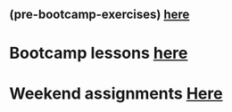 ## (pre-bootcamp-exercises) <a href="https://github.com/gurelbs/BOOTCAMP/tree/main/(pre-bootcamp-exercises)">here<a/>

# Bootcamp lessons <a href="https://github.com/gurelbs/BOOTCAMP/tree/main/lessons">here<a/>

# Weekend assignments <a href="https://github.com/gurelbs/BOOTCAMP/tree/main/Weekend%20assignments">Here</a>